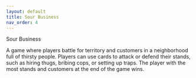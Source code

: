 ```yaml
---
layout: default
title: Sour Business
nav_order: 4
---
```


Sour Business

A game where players battle for territory and customers in a neighborhood full of thirsty people. Players can use cards to attack or defend their stands, such as hiring thugs, bribing cops, or setting up traps. The player with the most stands and customers at the end of the game wins.
